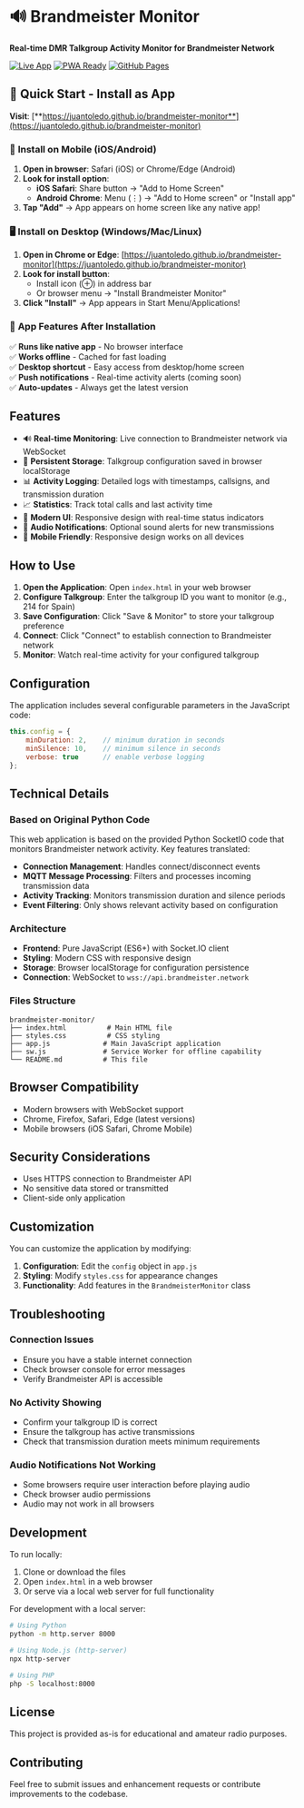 # 🔊 Brandmeister Monitor

**Real-time DMR Talkgroup Activity Monitor for Brandmeister Network**

[![Live App](https://img.shields.io/badge/🌐%20Live%20App-Open-brightgreen)](https://juantoledo.github.io/brandmeister-monitor)
[![PWA Ready](https://img.shields.io/badge/📱%20PWA-Installable-blue)](https://juantoledo.github.io/brandmeister-monitor)
[![GitHub Pages](https://img.shields.io/badge/⚡%20Powered%20by-GitHub%20Pages-black)](https://pages.github.com/)

## 🚀 Quick Start - Install as App

**Visit**: [**https://juantoledo.github.io/brandmeister-monitor**](https://juantoledo.github.io/brandmeister-monitor)

### 📱 **Install on Mobile (iOS/Android)**

1. **Open in browser**: Safari (iOS) or Chrome/Edge (Android)
2. **Look for install option**:
   - **iOS Safari**: Share button → "Add to Home Screen"
   - **Android Chrome**: Menu (⋮) → "Add to Home screen" or "Install app"
3. **Tap "Add"** → App appears on home screen like any native app!

### 🖥️ **Install on Desktop (Windows/Mac/Linux)**

1. **Open in Chrome or Edge**: [https://juantoledo.github.io/brandmeister-monitor](https://juantoledo.github.io/brandmeister-monitor)
2. **Look for install button**: 
   - Install icon (⊕) in address bar
   - Or browser menu → "Install Brandmeister Monitor"
3. **Click "Install"** → App appears in Start Menu/Applications!

### 🎯 **App Features After Installation**

✅ **Runs like native app** - No browser interface  
✅ **Works offline** - Cached for fast loading  
✅ **Desktop shortcut** - Easy access from desktop/home screen  
✅ **Push notifications** - Real-time activity alerts (coming soon)  
✅ **Auto-updates** - Always get the latest version

## Features

- 🔊 **Real-time Monitoring**: Live connection to Brandmeister network via WebSocket
- 💾 **Persistent Storage**: Talkgroup configuration saved in browser localStorage
- 📊 **Activity Logging**: Detailed logs with timestamps, callsigns, and transmission duration
- 📈 **Statistics**: Track total calls and last activity time
- 🎨 **Modern UI**: Responsive design with real-time status indicators
- 🔔 **Audio Notifications**: Optional sound alerts for new transmissions
- 📱 **Mobile Friendly**: Responsive design works on all devices

## How to Use

1. **Open the Application**: Open `index.html` in your web browser
2. **Configure Talkgroup**: Enter the talkgroup ID you want to monitor (e.g., 214 for Spain)
3. **Save Configuration**: Click "Save & Monitor" to store your talkgroup preference
4. **Connect**: Click "Connect" to establish connection to Brandmeister network
5. **Monitor**: Watch real-time activity for your configured talkgroup

## Configuration

The application includes several configurable parameters in the JavaScript code:

```javascript
this.config = {
    minDuration: 2,    // minimum duration in seconds
    minSilence: 10,    // minimum silence in seconds
    verbose: true      // enable verbose logging
};
```

## Technical Details

### Based on Original Python Code
This web application is based on the provided Python SocketIO code that monitors Brandmeister network activity. Key features translated:

- **Connection Management**: Handles connect/disconnect events
- **MQTT Message Processing**: Filters and processes incoming transmission data
- **Activity Tracking**: Monitors transmission duration and silence periods
- **Event Filtering**: Only shows relevant activity based on configuration

### Architecture
- **Frontend**: Pure JavaScript (ES6+) with Socket.IO client
- **Styling**: Modern CSS with responsive design
- **Storage**: Browser localStorage for configuration persistence
- **Connection**: WebSocket to `wss://api.brandmeister.network`

### Files Structure
```
brandmeister-monitor/
├── index.html          # Main HTML file
├── styles.css          # CSS styling
├── app.js             # Main JavaScript application
├── sw.js              # Service Worker for offline capability
└── README.md          # This file
```

## Browser Compatibility

- Modern browsers with WebSocket support
- Chrome, Firefox, Safari, Edge (latest versions)
- Mobile browsers (iOS Safari, Chrome Mobile)

## Security Considerations

- Uses HTTPS connection to Brandmeister API
- No sensitive data stored or transmitted
- Client-side only application

## Customization

You can customize the application by modifying:

1. **Configuration**: Edit the `config` object in `app.js`
2. **Styling**: Modify `styles.css` for appearance changes
3. **Functionality**: Add features in the `BrandmeisterMonitor` class

## Troubleshooting

### Connection Issues
- Ensure you have a stable internet connection
- Check browser console for error messages
- Verify Brandmeister API is accessible

### No Activity Showing
- Confirm your talkgroup ID is correct
- Ensure the talkgroup has active transmissions
- Check that transmission duration meets minimum requirements

### Audio Notifications Not Working
- Some browsers require user interaction before playing audio
- Check browser audio permissions
- Audio may not work in all browsers

## Development

To run locally:
1. Clone or download the files
2. Open `index.html` in a web browser
3. Or serve via a local web server for full functionality

For development with a local server:
```bash
# Using Python
python -m http.server 8000

# Using Node.js (http-server)
npx http-server

# Using PHP
php -S localhost:8000
```

## License

This project is provided as-is for educational and amateur radio purposes.

## Contributing

Feel free to submit issues and enhancement requests or contribute improvements to the codebase.